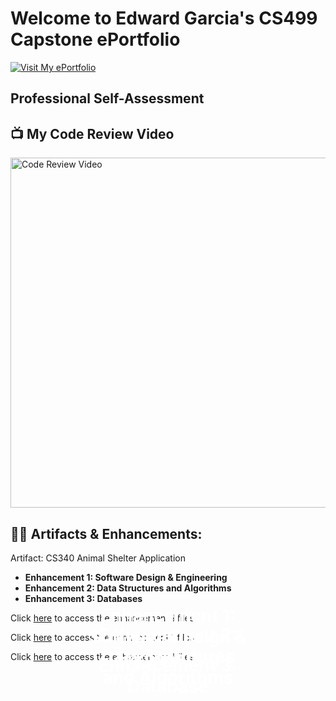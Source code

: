 # Welcome to Edward Garcia's CS499 Capstone ePortfolio

[![Visit My ePortfolio](https://img.shields.io/badge/ePortfolio-Visit-blue)](https://devopulent.github.io/CS499-ePortfolio/)

## Professional Self-Assessment

## 📺 My Code Review Video
<a href="https://youtu.be/aUsckxiYfn8" target="_blank">
  <img src="https://img.youtube.com/vi/aUsckxiYfn8/0.jpg" alt="Code Review Video" width="560">
</a>

## 👨‍💻 Artifacts & Enhancements:
Artifact: CS340 Animal Shelter Application
- **Enhancement 1: Software Design & Engineering**
- **Enhancement 2: Data Structures and Algorithms**
- **Enhancement 3: Databases**
<div style="position: relative; text-align: center; color: white;">
  <h1 style="position: absolute; top: 50%; left: 50%; transform: translate(-50%, -50%);">
    Enhancement 1: Software Design & Engineering
  </h1>
</div>

  <a>Click</a> [here](https://github.com/DevOpulent/CS499-ePortfolio/tree/main/Enhancement%201-%20Software%20Design%20%26%20Engineering)<a> to access the enhancement 1 files.</a>

  <div style="position: relative; text-align: center; color: white;">
  <h1 style="position: absolute; top: 50%; left: 50%; transform: translate(-50%, -50%);">
    Enhancement 2: Data Structures and Algorithms
  </h1>
</div>

<a>Click</a> [here](https://github.com/DevOpulent/CS499-ePortfolio/tree/main/Enhancement%201-%20Software%20Design%20%26%20Engineering)<a> to access the enhancement 1 files.</a>

<div style="position: relative; text-align: center; color: white;">
  <h1 style="position: absolute; top: 50%; left: 50%; transform: translate(-50%, -50%);">
    Enhancement 3: Database
  </h1>
</div>

<a>Click</a> [here](https://github.com/DevOpulent/CS499-ePortfolio/tree/main/Enhancement%201-%20Software%20Design%20%26%20Engineering)<a> to access the enhancement 1 files.</a>


<!--
This is a ✨ _special_ ✨ repository because its `README.md` (this file) appears on your GitHub profile.

Here are some ideas to get you started:

- 🔭 I’m currently working on ...
- 🌱 I’m currently learning ...
- 👯 I’m looking to collaborate on ...
- 🤔 I’m looking for help with ...
- 💬 Ask me about ...
- 📫 How to reach me: ...
- 😄 Pronouns: ...
- ⚡ Fun fact: ...
-->
